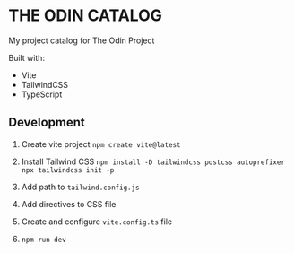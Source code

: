 # THE ODIN CATALOG
My project catalog for The Odin Project

Built with:
* Vite
* TailwindCSS
* TypeScript

## Development
1. Create vite project
`npm create vite@latest`

2. Install Tailwind CSS
`npm install -D tailwindcss postcss autoprefixer`
`npx tailwindcss init -p`

3. Add path to `tailwind.config.js`

4. Add directives to CSS file

5. Create and configure `vite.config.ts` file

6. `npm run dev`